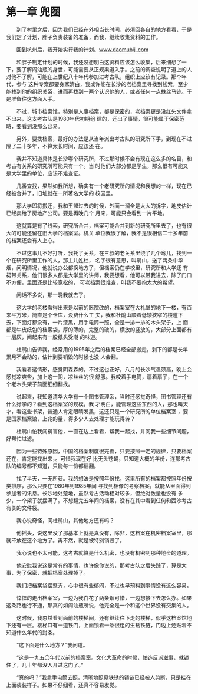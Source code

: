 # 第一章 兜圈


　　到了村里之后，因为我们已经在外相当长时间，必须回各自的地方看看，于是我们定了计划，胖子负责装备的准备，而我，继续收集资料的工作。

　　回到杭州后，我开始实行我的计划。www.daomubiji.com

　　和胖子制定计划的时候，我还没想明白这资料应该怎么收集，后来细想了一下，要了解闷油瓶的身世，可能需要从正规渠道入手。之前的调查说明了道上的人对他不了解，可能在上世纪八十年代参加过考古队，组织上应该有记录。那个年代，参与 这种专案都要身家清白，我或许能在长沙的老档案里寻找到线索，至少能找到他的组织关系，进而再找到一两个认识他的人，或者任何一点蛛丝马迹。于是准备往这方面入手。

　　不过，城市档案馆，特别是人事档案，都是保密的，老档案更是没红头文件拿不出来，这支考古队是1980年代初期组 建的，还出了事情，很可能属于保密范畴，要看到没那么容易。

　　另外，要找档案，最好的办法是从当年派出考古队的研究所下手，到现在不过隔了二十多年，不算太长时间，应该还 在。

　　我并不知道具体是长沙哪个研究所，不过那时候不会有现在这么多的名目，和考古有关系的研究所可能只有一个。当 时他们大部分都是学生，那么很有可能又是大学里的单位，应该不难查证。   

　　几番查找，果然如我所想，确实有一个老研究所的情况和我想的一样，现在已经被合并了，旧址就在一所著名大学的 校园里。

　　那大学即将搬迁，我和王盟过去的时候，外面一溜全是大大的拆字，地皮估计已经卖给了房地产公司。要是再晚几个 月来，可能只会看到一片平地。

　　这就算是有了线索，研究所合并，档案可能合并到新的研究所里去了，也有很大的可能还留在旧大学的档案室。机关 单位我很了解，我不是很相信二十多年前的档案还会有人上心。

　　不过这事儿不好打听，我托了关系，在三叔的老关系里绕了几个弯儿，找到一个在研究所里工作的人，那主儿姓杜， 名字很有意思，叫鹃山，送了两条中华烟，问明情况，他就说办公都换地方了，但档案仍在学校里，研究所和大学还 有裙带关系，他们很多人都是大学里的讲师，我要想看，他可以带我进去，除了门口不方便，里面还是比较宽松的， 可老档案很难查，叫我不要抱太大的希望。

　　闲话不多说，那一晚我就去了。

　　这大学的老楼看得出来是以前的医院改的，档案室在大礼堂的地下一楼，有百来平方米，简直是个仓库，没费什么工 夫，我和杜鹃山顺着低矮狭窄的楼道下去，下面灯都没有，一片漆黑，用手电筒一照，全是一排一排的木头架子，上 面都是牛皮纸包的档案袋，厚的薄的，完整的破的，横放的竖放的，大部分上面都有一层灰，闻起来有一股纸头受潮 的味道。

　　杜鹃山告诉我，经常用的1995年之后的档案已经全部搬走，剩下的都是长年累月不会动的，估计到要销毁的时候也没 人会翻。 

　　我看着这情形，感觉阴森森的。不过这也正好，八月的长沙气温颇高，晚上会感觉凉爽些，加上这一阴，凉丝丝的很 舒服。我咬着手电筒，扇着扇子，在一个个老木头架子前面细细翻找。

　　说起来，我知道清华大学有一个图书管理系，当时还感觉奇怪，图书管理还有什么好学的？看到这档案室的规模，我 才明白，能管理这些东西的人，那也叫天才，看这些书架，普通人肯定眼睛发黑，这还只是一个研究所的单位档案室 ，要是国家档案馆，上兆的量，得多少人去处理才能玩得转？

　　杜鹃山怕我闯祸害他，一直在边上看着，帮我一起找，并问我一些细节问题，好帮忙过滤。

　　因为一些特殊原因，中国的档案制度很完善，只要按照一定的规律，只要档案还在，肯定能找出来，。可惜我现在好 比无头苍蝇，只知道大概的年份，连那考古队的编号都不知道，只能每一份都翻翻。 

　　找了半天，一无所获。我的想法是按照年份找，这里所有的档案都按照年份按类排序，那么只要在1980年到1985年间 寻找到相像的考察档案，就能从里面得到参加者的讯息。长沙地处楚地，虽然考古活动相对较多，但绝对数量也没有 多少，一个架子就摆满了。不想翻完五年间的档案，没有在其中看到任何和西沙考古有关的文件袋。

　　我心说奇怪，问杜鹃山，其他地方还有吗？

　　他摇头，说这里没了那基本上就是真没有，除非，这档案在机密档案室里，那就不放在这个地方了。再不然，就是被特别销毁了。

　　我心说也不太可能，这考古就算是什么机密，也没有机密到那种地步的道理。

　　他安慰我说这是常有的事情，也许像你说的，那考古队之后失踪了，算是大事，为了保密，就把档案处理掉了。 

　　我们把档案袋摆整齐，心中很有些郁闷，不过也早预料到事情没有这么容易。

　　悻悻的走出档案室，一边为我白花了两条烟可惜，一边想接下去怎么办。如果这条路也行不通，那真的如闷油瓶所说，他完全是一个和这个世界没有交集的人。

　　这时候，我忽然看到面前的楼梯间，还有继续往下走的楼梯，似乎这档案馆地下还有一层。楼梯口有一道铁门，上面锁着一条很粗的生锈铁链，门边上还贴着不知道什么年代的封条。

　　“这下面是什么地方？”我问道。

　　“这是一九五〇年代以前的档案室。文化大革命的时候，怕造反派滋事，就锁住了，几十年都没人开过这门了。”

　　“真的吗？”我拿手电筒去照，清晰地照见铁锈的锁链已经被人剪断，只是挂在上面装装样子。如果不仔细看，还真不容易发觉。

